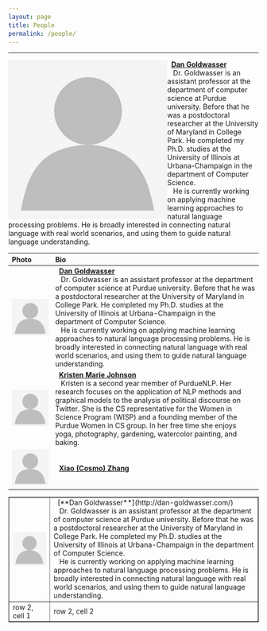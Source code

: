 ```yaml
---
layout: page
title: People
permalink: /people/
---
```


---

<img align="left" src="/images/person-place-holder.jpg"> &nbsp;&nbsp;[**Dan Goldwasser**](http://dan-goldwasser.com/) <br> &nbsp;&nbsp; Dr. Goldwasser is an assistant professor at the department of computer science at Purdue university. Before that he was a postdoctoral researcher at the University of Maryland in College Park. He completed my Ph.D. studies at the University of Illinois at Urbana-Champaign in the department of Computer Science. <br> &nbsp;&nbsp; He is currently working on applying machine learning approaches to natural language processing problems. He is broadly interested in connecting natural language with real world scenarios, and using them to guide natural language understanding.

| Photo | Bio |
| :---------- | :------------ |
| <img align="middle" src="/images/person-place-holder.jpg"> | &nbsp;&nbsp;[**Dan Goldwasser**](http://dan-goldwasser.com/) <br> &nbsp;&nbsp; Dr. Goldwasser is an assistant professor at the department of computer science at Purdue university. Before that he was a postdoctoral researcher at the University of Maryland in College Park. He completed my Ph.D. studies at the University of Illinois at Urbana-Champaign in the department of Computer Science. <br> &nbsp;&nbsp; He is currently working on applying machine learning approaches to natural language processing problems. He is broadly interested in connecting natural language with real world scenarios, and using them to guide natural language understanding. |
| ![alt text](/images/person-place-holder.jpg) | &nbsp;&nbsp;[**Kristen Marie Johnson**](https://www.cs.purdue.edu/homes/john1187/) <br> &nbsp;&nbsp; Kristen is a second year member of PurdueNLP. Her research focuses on the application of NLP methods and graphical models to the analysis of political discourse on Twitter. She is the CS representative for the Women in Science Program (WISP) and a founding member of the Purdue Women in CS group. In her free time she enjoys yoga, photography, gardening, watercolor painting, and baking.|
| ![alt text](/images/person-place-holder.jpg) | &nbsp;&nbsp;[**Xiao (Cosmo) Zhang**](https://www.cs.purdue.edu/homes/zhang923/) <br> |

<table border="1">
<tr>
<td><img align="left" src="/images/person-place-holder.jpg"></td>
<td>&nbsp;&nbsp;[**Dan Goldwasser**](http://dan-goldwasser.com/) <br> &nbsp;&nbsp; Dr. Goldwasser is an assistant professor at the department of computer science at Purdue university. Before that he was a postdoctoral researcher at the University of Maryland in College Park. He completed my Ph.D. studies at the University of Illinois at Urbana-Champaign in the department of Computer Science. <br> &nbsp;&nbsp; He is currently working on applying machine learning approaches to natural language processing problems. He is broadly interested in connecting natural language with real world scenarios, and using them to guide natural language understanding.</td>
</tr>
<tr>
<td>row 2, cell 1</td><td>row 2, cell 2</td>
</tr>
</table>
